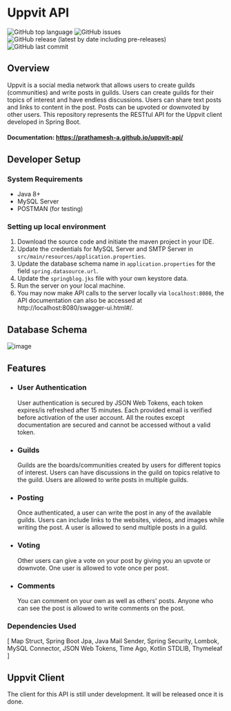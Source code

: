 # Uppvit API
![GitHub top language](https://img.shields.io/github/languages/top/prathamesh-a/uppvit-api)
![GitHub issues](https://img.shields.io/github/issues/prathamesh-a/uppvit-api)
![GitHub release (latest by date including pre-releases)](https://img.shields.io/github/v/release/prathamesh-a/uppvit-api?include_prereleases)
![GitHub last commit](https://img.shields.io/github/last-commit/prathamesh-a/uppvit-api)


## Overview
Uppvit is a social media network that allows users to create guilds (communities) 
and write posts in guilds.
Users can create guilds for their topics of interest and have endless discussions.
Users can share text posts and links to content in the post. Posts can be upvoted or downvoted by other users.
This repository represents the RESTful API for the Uppvit client developed in Spring Boot.

#### Documentation: https://prathamesh-a.github.io/uppvit-api/

## Developer Setup
### System Requirements
- Java 8+
- MySQL Server
- POSTMAN (for testing)

### Setting up local environment
1. Download the source code and initiate the maven project in your IDE.
2. Update the credentials for MySQL Server and SMTP Server in `src/main/resources/application.properties`.
3. Update the database schema name in `application.properties` for the field `spring.datasource.url`.
4. Update the `springblog.jks` file with your own keystore data.
5. Run the server on your local machine.
6. You may now make API calls to the server locally via `localhost:8080`, the API documentation can also be accessed at http://localhost:8080/swagger-ui.html#/.

## Database Schema

![image](https://user-images.githubusercontent.com/89336149/192137125-1b789430-f6a0-481d-8689-10bf6b4da320.png)

## Features
- ### User Authentication
  User authentication is secured by JSON Web Tokens, each token expires/is refreshed after 15 minutes. Each provided email is verified before activation of the user account. All the routes except documentation are secured and cannot be accessed without a valid token.
- ### Guilds
  Guilds are the boards/communities created by users for different topics of interest. Users can have discussions in the guild on topics relative to the guild. Users are allowed to write posts in multiple guilds.
- ### Posting
  Once authenticated, a user can write the post in any of the available guilds. Users can include links to the websites, videos, and images while writing the post. A user is allowed to send multiple posts in a guild.
- ### Voting
  Other users can give a vote on your post by giving you an upvote or downvote. One user is allowed to vote once per post.
- ### Comments
  You can comment on your own as well as others' posts. Anyone who can see the post is allowed to write comments on the post.

### Dependencies Used
[ Map Struct, Spring Boot Jpa, Java Mail Sender, Spring Security, Lombok, MySQL Connector, JSON Web Tokens, Time Ago, Kotlin STDLIB, Thymeleaf ]



## Uppvit Client
The client for this API is still under development. It will be released once it is done.
